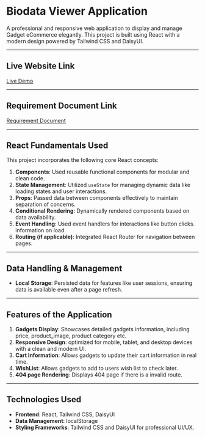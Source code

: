 # Biodata Viewer Application

A professional and responsive web application to display and manage Gadget eCommerce elegantly. This project is built using React with a modern design powered by Tailwind CSS and DaisyUI.

---

## Live Website Link

[Live Demo](https://frabjous-sundae-f76c9f.netlify.app/)

---

## Requirement Document Link

[Requirement Document](https://github.com/ProgrammingHero1/B10-A8-gadget-heaven)

---

## React Fundamentals Used

This project incorporates the following core React concepts:

1. **Components**: Used reusable functional components for modular and clean code.
2. **State Management**: Utilized `useState` for managing dynamic data like loading states and user interactions.
3. **Props**: Passed data between components effectively to maintain separation of concerns.
4. **Conditional Rendering**: Dynamically rendered components based on data availability.
5. **Event Handling**: Used event handlers for interactions like button clicks.
   information on load.
6. **Routing (if applicable)**: Integrated React Router for navigation between pages.

---

## Data Handling & Management

- **Local Storage**: Persisted data for features like user sessions, ensuring data is available even after a page refresh.

---

## Features of the Application

1. **Gadgets Display**: Showcases detailed gadgets information, including price, product_image, product category etc.
2. **Responsive Design**: optimized for mobile, tablet, and desktop devices with a clean and modern UI.
3. **Cart Information**: Allows gadgets to update their cart information in real time.
4. **WishList**: Allows gadgets to add to users wish list to check later.
5. **404 page Rendering**: Displays 404 page if there is a invalid route.

---

## Technologies Used

- **Frontend**: React, Tailwind CSS, DaisyUI
- **Data Management**: localStorage
- **Styling Frameworks**: Tailwind CSS and DaisyUI for professional UI/UX.
